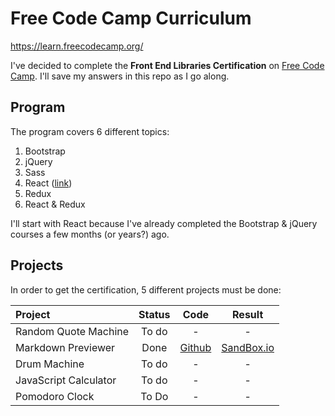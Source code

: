 # Free Code Camp Curriculum
https://learn.freecodecamp.org/

I've decided to complete the **Front End Libraries Certification** on [Free Code Camp](https://learn.freecodecamp.org). I'll save my answers in this repo as I go along.

## Program
The program covers 6 different topics:
1. Bootstrap
2. jQuery
3. Sass
4. React ([link](https://github.com/alexmille/FreeCodeCamp/tree/master/Front%20End%20Libraries%20Certification/4-React))
5. Redux
6. React & Redux

I'll start with React because I've already completed the Bootstrap & jQuery courses a few months (or years?) ago.
## Projects
In order to get the certification, 5 different projects must be done:

| Project | Status | Code   | Result |
|:--------|:------:|:------:|:------:|
|Random Quote Machine | To do | - | - |
|Markdown Previewer | Done | [Github](https://github.com/alexmille/FreeCodeCamp/tree/master/Front%20End%20Libraries%20Certification/7-Front-End-Libraries-Projects/2-markdown-previewer) | [SandBox.io](https://codesandbox.io/s/84jmkx5ywj) |
|Drum Machine | To do | - | - |
|JavaScript Calculator | To do | - | - |
|Pomodoro Clock | To Do | - | - |
